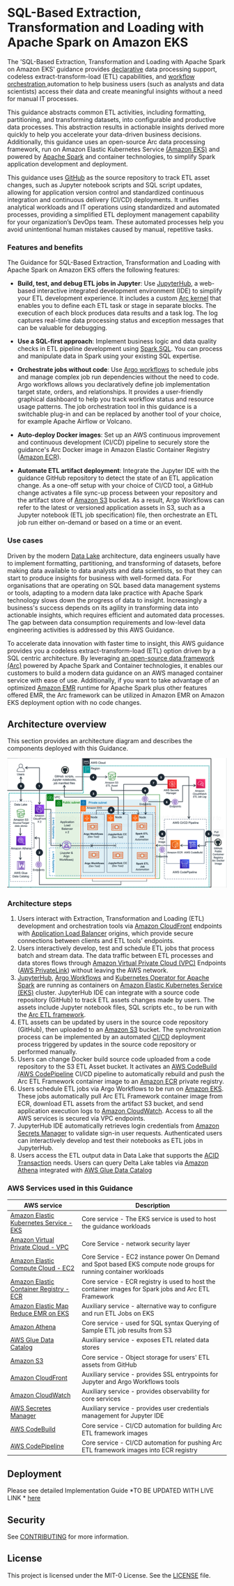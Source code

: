 # SQL-Based Extraction, Transformation and Loading with Apache Spark on Amazon EKS

The 'SQL-Based Extraction, Transformation and Loading with Apache Spark on Amazon EKS' guidance provides [declarative](https://en.wikipedia.org/wiki/Declarative_programming) data processing support, codeless extract-transform-load (ETL) capabilities, and [workflow orchestration ](https://www.prefect.io/blog/intro-to-workflow-orchestration) automation to help business users (such as analysts and data scientists) access their data and create meaningful insights without a need for manual IT processes.

This guidance abstracts common ETL activities, including formatting, partitioning, and transforming datasets, into configurable and productive data processes. This abstraction results in actionable insights derived more quickly to help you accelerate your data-driven business decisions. Additionally, this guidance uses an open-source Arc data processing framework, run on Amazon Elastic Kubernetes Service [(Amazon EKS)](https://aws.amazon.com/eks/) and powered by [Apache Spark](https://spark.apache.org/) and container technologies, to simplify Spark application development and deployment.

This guidance uses [GitHub](https://github.com/) as the source repository to track ETL asset changes, such as Jupyter notebook scripts and SQL script updates, allowing for application version control and standardized continuous integration and continuous delivery (CI/CD) deployments. It unifies analytical workloads and IT operations using standardized and automated processes, providing a simplified ETL deployment management capability for your organization’s DevOps team. These automated processes help you avoid unintentional human mistakes caused by manual, repetitive tasks.

### Features and benefits

The Guidance for SQL-Based Extraction, Transformation and Loading with Apache Spark on Amazon EKS offers the following features:

-	**Build, test, and debug ETL jobs in Jupyter**: Use [JupyterHub](https://z2jh.jupyter.org/en/latest/), a web-based interactive integrated development environment (IDE) to simplify your ETL development experience. It includes a custom [Arc kernel](https://arc.tripl.ai/getting-started/#notebook) that enables you to define each ETL task or stage in separate blocks. The execution of each block produces data results and a task log. The log captures real-time data processing status and exception messages that can be valuable for debugging.

-	**Use a SQL-first approach**: Implement business logic and data quality checks in ETL pipeline development using [Spark SQL](https://spark.apache.org/docs/latest/sql-ref.html). You can process and manipulate data in Spark using your existing SQL expertise.

-	**Orchestrate jobs without code**: Use [Argo workflows](https://argo-workflows.readthedocs.io/en/latest/) to schedule jobs and manage complex job run dependencies without the need to code. Argo workflows allows you declaratively define job implementation target state, orders, and relationships. It provides a user-friendly graphical dashboard to help you track workflow status and resource usage patterns. The job orchestration tool in this guidance is a switchable plug-in and can be replaced by another tool of your choice, for example Apache Airflow or Volcano.

-	**Auto-deploy Docker images**: Set up an AWS continuous improvement and continuous development (CI/CD) pipeline to securely store the guidance's Arc Docker image in Amazon Elastic Container Registry ([Amazon ECR](https://aws.amazon.com/ecr/)).

-	**Automate ETL artifact deployment**: Integrate the Jupyter IDE with the guidance GitHub repository to detect the state of an ETL application change. As a one-off setup with your choice of CI/CD tool, a GitHub change activates a file sync-up process between your repository and the artifact store of [Amazon S3](https://aws.amazon.com/s3/) bucket. As a result, Argo Workflows can refer to the latest or versioned application assets in S3, such as a Jupyter notebook (ETL job specification) file, then orchestrate an ETL job run either on-demand or based on a time or an event.

### Use cases

Driven by the modern [Data Lake](https://aws.amazon.com/what-is/data-lake/) architecture, data engineers usually have to implement formatting, partitioning, and transforming of datasets, before making data available to data analysts and data scientists, so that they can start to produce insights for business with well-formed data. For organisations that are operating on SQL based data management systems or tools, adapting to a modern data lake practice with Apache Spark technology slows down the progress of data to insight. Increasingly a business's success depends on its agility in transforming data into actionable insights, which requires efficient and automated data processes. The gap between data consumption requirements and low-level data engineering activities is addressed by this AWS Guidance. 

To accelerate data innovation with faster time to insight, this AWS guidance provides you a codeless extract-transform-load (ETL) option driven by a SQL centric architecture. By leveraging [an open-source data framework (Arc)](https://arc.tripl.ai/) powered by Apache Spark and Container technologies, it enables our customers to build a modern data guidance on an AWS managed container service with ease of use. Additionally, if you want to take advantage of an optimized [Amazon EMR](https://aws.amazon.com/emr/) runtime for Apache Spark plus other features offered EMR, the Arc framework can be utilized in Amazon EMR on Amazon EKS deployment option with no code changes. 

## Architecture overview

This section provides an architecture diagram and describes the components deployed with this Guidance.

![](source/images/sql-based-etl-spark-architecture-final.png)

### Architecture steps

1. Users interact with Extraction, Transformation and Loading (ETL) development and orchestration tools via [Amazon CloudFront](https://aws.amazon.com/cloudfront/) endpoints with [Application Load Balancer](https://aws.amazon.com/elasticloadbalancing/application-load-balancer/) origins, which provide secure connections between clients and ETL tools’ endpoints.
2. Users interactively develop, test and schedule ETL jobs that process batch and stream data. The data traffic between ETL processes and data stores flows through [Amazon Virtual Private Cloud (VPC)](https://aws.amazon.com/vpc/) Endpoints ([AWS PrivateLink](https://docs.aws.amazon.com/whitepapers/latest/aws-privatelink/what-are-vpc-endpoints.html)) without leaving the AWS network.
3. [JupyterHub](https://jupyter.org/hub), [Argo Workflows](https://argoproj.github.io/workflows/) and [Kubernetes Operator for Apache Spark](https://github.com/kubeflow/spark-operator/tree/master) are running as containers on [Amazon Elastic Kubernetes Service (EKS)](https://aws.amazon.com/eks/) cluster. JupyterHub IDE can integrate with a source code repository (GitHub) to track ETL assets changes made by users. The assets include Jupyter notebook files, SQL scripts etc., to be run with the [Arc ETL framework](https://arc.tripl.ai/).
4. ETL assets can be updated by users in the source code repository (GitHub), then uploaded to an [Amazon S3](https://aws.amazon.com/s3/) bucket. The synchronization process can be implemented by an automated [CI/CD](https://about.gitlab.com/topics/ci-cd/) deployment process triggered by updates in the source code repository or performed manually.
5. Users can change Docker build source code uploaded from a code repository to the S3 ETL Asset bucket. It activates an [AWS CodeBuild](https://aws.amazon.com/codebuild/) /[AWS CodePipeline](https://aws.amazon.com/codepipeline) CI/CD pipeline to automatically rebuild and push the Arc ETL Framework container image to an [Amazon ECR](https://aws.amazon.com/ecr) private registry. 
6. Users schedule ETL jobs via Argo Workflows to be run on [Amazon EKS](https://aws.amazon.com/eks/). These jobs automatically pull Arc ETL Framework container image from ECR, download ETL assets from the artifact S3 bucket, and send application execution logs to [Amazon CloudWatch](https://aws.amazon.com/cloudwatch/). Access to all the AWS services is secured via VPC endpoints.
7. JupyterHub IDE automatically retrieves login credentials from [Amazon Secrets Manager](https://aws.amazon.com/secrets-manager/) to validate sign-in user requests. Authenticated users can interactively develop and test their notebooks as ETL jobs in JupyterHub.
8. Users access the ETL output data in Data Lake that supports the [ACID Transaction](https://docs.aws.amazon.com/athena/latest/ug/acid-transactions.html) needs.  Users can query Delta Lake tables via [Amazon Athena](https://docs.aws.amazon.com/athena/latest/ug/what-is.html) integrated with [AWS Glue Data Catalog](https://docs.aws.amazon.com/prescriptive-guidance/latest/serverless-etl-aws-glue/aws-glue-data-catalog.html)


### AWS Services used  in this Guidance

| **AWS service**  | Description |
|-----------|------------|
|[Amazon Elastic Kubernetes Service - EKS](https://aws.amazon.com/eks/)|Core service - The EKS service is used to host the guidance workloads|
|[Amazon Virtual Private Cloud - VPC](https://aws.amazon.com/vpc/)| Core Service - network security layer |
|[Amazon Elastic Compute Cloud - EC2](https://aws.amazon.com/ec2/)| Core Service - EC2 instance power On Demand and Spot based EKS compute node groups for running container workloads|
|[Amazon Elastic Container Registry - ECR](https://aws.amazon.com/ecr/)|Core service - ECR registry is used to host the container images for Spark jobs and Arc ETL Framework|
|[Amazon Elastic Map Reduce EMR on EKS](https://aws.amazon.com/emr/features/eks/)| Auxiliary service - alternative way to configure and run ETL Jobs on EKS| 
|[Amazon Athena](https://aws.amazon.com/athena/)| Core service - used for SQL syntax Querying of Sample ETL job results from S3|
|[AWS Glue Data Catalog](https://docs.aws.amazon.com/glue/latest/dg/components-overview.html#data-catalog-intro)| Auxiliary service - exposes ETL related data stores |
|[Amazon S3](https://aws.amazon.com/s3/)|Core service - Object storage for users' ETL assets from GitHub|
|[Amazon CloudFront](https://aws.amazon.com/cloudfront/)|Auxiliary service - provides SSL entrypoints for Jupyter and Argo Workflows tools |
|[Amazon CloudWatch](https://aws.amazon.com/cloudwatch/)|Auxiliary service - provides observability for core services  |
|[AWS Secretes Manager](https://aws.amazon.com/secrets-manager/)|Auxiliary service - provides user credentials management for Jupyter IDE |
|[AWS CodeBuild](https://aws.amazon.com/codebuild/)| Core service - CI/CD automation for building Arc ETL framework images  |
|[AWS CodePipeline](https://aws.amazon.com/codepipeline)| Core service - CI/CD automation for pushing Arc ETL framework images into ECR registry|

## Deployment

Please see detailed Implementation Guide *TO BE UPDATED WITH LIVE LINK *  [here](https://implementationguides.kits.eventoutfitters.aws.dev/sql-etl-eks-1101/compute/sql-based-etl-with-apache-spark-on-eks.html#uninstall-the-guidance)

<!--
=======================================

### Test job in Jupyter
![](source/images/run_jupyter.gif)

### Submit Spark job by Argo workflow tool
![](source/images/submit_job_in_argo.gif)

#### Table of Contents
* [Prerequisites](#Prerequisites)
* [Deploy Infrastructure](#Deploy-infrastructure)
  * [CFN Deploy](#Deploy-CFN)
  * [Customization](#Customization)
  * [CDK Deploy](#Deploy-via-CDK)
  * [Troubleshooting](#Troubleshooting)
* [Post Deployment](#Post-Deployment)
  * [Test ETL job in Jupyter Notebook](#Test-job-in-Jupyter-notebook)
  * [Submit & Orchestrate Job](#Submit--orchestrate-job)
    * [Submit on Argo UI](#Submit-a-job-on-argo-ui)
    * [Submit by Argo CLI](#Submit-a-job-by-argo-cli)
    * [Submit a Native Spark Job](#Submit-a-native-job-with-spark-operator)
      * [Execute a PySpark Job](#Execute-a-pyspark-job)
      * [Self-recovery Test](#Self-recovery-test)
      * [Cost Savings with Spot](#Check-Spot-instance-usage-and-cost-savings)
      * [Autoscaling & Dynamic Resource Allocation](#Autoscaling---dynamic-resource-allocation)
* [Useful commands](#Useful-commands)  
* [Clean Up](#clean-up)
* [Security](#Security)
* [License](#License)

## Prerequisites 
1. Python 3.6 or later. Download Python [here](https://www.python.org/downloads/).
2. AWS CLI version 1.
  Windows: [MSI installer](https://docs.aws.amazon.com/cli/latest/userguide/install-windows.html#install-msi-on-windows)
  Linux, macOS or Unix: [Bundled installer](https://docs.aws.amazon.com/cli/latest/userguide/install-macos.html#install-macosos-bundled)
3. The AWS CLI can communicate with services in your deployment account. Otherwise, run the following script to setup your AWS account access from a command line tool.
```bash
aws configure
```
## Deploy Infrastructure

Download the project:
```bash
git clone https://github.com/aws-solutions-library-samples/guidance-for-sql-based-extraction-transformation-and-loading-with-apache-spark-on-amazon-eks.git
cd guidance-for-sql-based-extraction-transformation-and-loading-with-apache-spark-on-amazon-eks
```

This project is set up like a standard Python project. The `source/cdk.json` file tells where the application entry point is. The provisioning takes about 30 minutes to complete. See the `troubleshooting` section if you have any deployment problem. 

Two ways to deploy:
1. AWS CloudFormation template (CFN) 
2. [AWS Cloud Development Kit (AWS CDK)](https://docs.aws.amazon.com/cdk/latest/guide/home.html).

[*^ back to top*](#Table-of-Contents)
### Deploy CFN


  |   Region  |   Launch Template |
  |  ---------------------------   |   -----------------------  |
  |  ---------------------------   |   -----------------------  |
  **us-east-1**| [![Deploy to AWS](source/images/00-deploy-to-aws.png)](https://console.aws.amazon.com/cloudformation/home?region=us-east-1#/stacks/quickcreate?stackName=SparkOnEKS&templateURL=https://blogpost-sparkoneks-us-east-1.s3.amazonaws.com/sql-based-etl/aws-solution-v2/sql-based-etl-with-apache-spark-on-amazon-eks.template) 

* Option1: Deploy with default (recommended). The default region is **us-east-1**. 
To launch the solution in a different AWS Region, deploy the solution by following the `Customization` section. 

* Option2: To ETL your own data, input the parameter `datalakebucket` by your S3 bucket. 
`NOTE: the S3 bucket must be in the same region as the deployment region.`

### Customization
You can customize the solution, such as remove a Jupyter timeout setting, then generate the CFN in your region: 
```bash
export BUCKET_NAME_PREFIX=<my-bucket-name> # bucket where the customized CFN templates will reside
export AWS_REGION=<your-region>
export SOLUTION_NAME=sql-based-etl
export VERSION=aws-solution-v2 # version number for the customized code

./deployment/build-s3-dist.sh $BUCKET_NAME_PREFIX $SOLUTION_NAME $VERSION

# create the bucket where customized code will reside
aws s3 mb s3://$BUCKET_NAME_PREFIX-$AWS_REGION --region $AWS_REGION

# Upload deployment assets to the S3 bucket
aws s3 cp ./deployment/global-s3-assets/ s3://$BUCKET_NAME_PREFIX-$AWS_REGION/$SOLUTION_NAME/$VERSION/ --recursive --acl bucket-owner-full-control
aws s3 cp ./deployment/regional-s3-assets/ s3://$BUCKET_NAME_PREFIX-$AWS_REGION/$SOLUTION_NAME/$VERSION/ --recursive --acl bucket-owner-full-control

echo -e "\nIn web browser, paste the URL to launch the template: https://console.aws.amazon.com/cloudformation/home?region=$AWS_REGION#/stacks/quickcreate?stackName=SparkOnEKS&templateURL=https://$BUCKET_NAME_PREFIX-$AWS_REGION.s3.amazonaws.com/$SOLUTION_NAME/$VERSION/sql-based-etl-with-apache-spark-on-amazon-eks.template\n"
```

[*^ back to top*](#Table-of-Contents)
### Deploy via CDK

CDK deployment requires Node.js (>= 10.3.0) and AWS CDK Toolkit. To install Node.js visit the [node.js](https://nodejs.org/en/) website. To install CDK toolkit, follow the [instruction](https://cdkworkshop.com/15-prerequisites/500-toolkit.html). If it's the first time to deploy an AWS CDK app into an AWS account, also you need to install a [“bootstrap stack”](https://cdkworkshop.com/20-typescript/20-create-project/500-deploy.html) to your CloudFormation.

See the `troubleshooting` section, if you have a problem to deploy the application via CDK.
 
Two reasons to deploy the solution by AWS CDK:
1. CDK provides local debug feature and fail fast.
2. Convenient to customize the solution with a quicker test response. For example remove a nested stack CloudFront and enable TLS in ALB.
 
Limitation:
The CDK deployment doesn't support pre or post-deployment steps, such as zip up a lambda function.

```bash
python3 -m venv .env
```
If you are in a Windows platform, you would activate the virtualenv like this:
 
```
% .env\Scripts\activate.bat
```
After the virtualenv is created, you can use the followings to activate your virtualenv and install the required dependencies.
```bash
source .env/bin/activate
pip install -e source
```
 
* Option1: Deploy with default (recommended)
```bash
cd source
cdk deploy --require-approval never
```
* Option2: If ETL your own data, use the parameter datalakebucket
By default, the deployment creates a new S3 bucket containing sample data and ETL job config. 
If use your own data to build an ETL, replace the `<existing_datalake_bucket>` to your S3 bucket. `NOTE: your bucket must be in the same region as the deployment region.`
```bash
cd source
cdk deploy --parameters datalakebucket=<existing_datalake_bucket>
```

[*^ back to top*](#Table-of-Contents)
## Troubleshooting

1. If you see the issue `[SSL: CERTIFICATE_VERIFY_FAILED] certificate verify failed: unable to get local issuer certificate (_ssl.c:1123)`, most likely it means no default certificate authority for your Python installation on OSX. Refer to the [answer](https://stackoverflow.com/questions/52805115/0nd) installing `Install Certificates.command` should fix your local environment. Otherwise, use [Cloud9](https://aws.amazon.com/cloud9/details/) to deploy the CDK instead.

2. If an error appears during the CDK deployment: `Failed to create resource. IAM role’s policy must include the "ec2:DescribeVpcs" action`. The possible causes are: 1) you have reach the quota limits of Amazon VPC resources per Region in your AWS account. Please deploy to a different region or a different account. 2) based on this [CDK issue](https://github.com/aws/aws-cdk/issues/9027), you can retry without any changes, it will work. 3) If you are in a branch new AWS account, manually delete the AWSServiceRoleForAmazonEKS from IAM role console before the deployment. 

[*^ back to top*](#Table-of-Contents)
## Post-deployment
The script defaults two inputs:

```bash
export stack_name="${1:-SparkOnEKS}"
export region="${2:-us-east-1}"
```
Run the script with defaults if the CloudFormation stack name and AWS region are unchanged. Otherwise, input the parameters.

```bash
#use default
./deployment/post-deployment.sh
```

```bash
#use different CFN name or region
./deployment/post-deployment.sh <cloudformation_stack_name> <aws_region>
```

[*^ back to top*](#Table-of-Contents)
### Test job in Jupyter notebook

1. Login with the details from the above script output. Or look up from the [Secrets Manager console](https://console.aws.amazon.com/secretsmanager/). 

Use the default server size unless your workload requires more powerful compute.

NOTE: The notebook session refreshes every 30 minutes. You may lose your work if it hasn't saved on time. The notebook allows you to download and is configurable, ie. you can disable it in order to improve your data security.

2. Open a sample job `guidance-for-sql-based-extraction-transformation-and-loading-with-apache-spark-on-amazon-eks/source/example/notebook/scd2-job.ipynb` on the Jupyter notebook instance. Click “Refresh” button if the file doesn’t appear. 

3. [FYI] The source [contacts data](/deployment/app_code/data/) was generated by a [python script](https://raw.githubusercontent.com/cartershanklin/hive-scd-examples/master/merge_data/generate.py). The job outputs a table to support the [Slowly Changing Dimension Type 2](https://www.datawarehouse4u.info/SCD-Slowly-Changing-Dimensions.html) business need.

![](source/images/fake_data.gif)

4. Execute each block and observe the result. You will get a hands-on experience on how the SQL-based ETL job works powered by Apache SparkSQL.

5. [FYI] To demonstrate the best practice in DataDevOps, the JupyterHub is configured to synchronize the latest code from a github repo. In real practice, you must save all changes to a source repository, in order to save and trigger your ETL pipelines.

6. Run a query in [Athena console](https://console.aws.amazon.com/athena/) to see if it is a SCD2 type table. 
```bash
SELECT * FROM default.deltalake_contact_jhub WHERE id=12
```

[*^ back to top*](#Table-of-Contents)
### Submit & Orchestrate job

1. Check your connection. If no access to EKS or no argoCLI installed, run the [post-deployment script](#run-a-script) again.
```bash
kubectl get svc && argo version --short
```
2. Login to the Argo website. Run the script again to get a new login token if timeout.
```bash
# use your CFN stack name if it is different
export stack_name=<cloudformation_stack_name>
ARGO_URL=$(aws cloudformation describe-stacks --stack-name $stack_name --query "Stacks[0].Outputs[?OutputKey=='ARGOURL'].OutputValue" --output text)
LOGIN=$(argo auth token)
echo -e "\nArgo website:\n$ARGO_URL\n" && echo -e "Login token:\n$LOGIN\n"
```
3. Click `Workflows` side menu and the `SUBMIT NEW WORKFLOW` button.

4. [OPTIONAL] Type `argo server` in command line tool to run Argo locally. By doing so, you can avoid the session timeout. The URL is `http://localhost:2746`.

[*^ back to top*](#Table-of-Contents)
### Submit a job on Argo UI
<details>
<summary>Argo Workflow Definition</summary>
An open source container-native workflow tool to orchestrate parallel jobs on Kubernetes. Argo Workflows is implemented as a Kubernetes CRD (Custom Resource Definition). It triggers time-based or event-based workflows via configuration files.
</details>
<details>
<summary>Sample Job Introduction</summary>
Let's take a look at a [sample job](https://github.com/tripl-ai/arc-starter/tree/master/examples/kubernetes/nyctaxi.ipynb) developed in Jupyter Notebook.  It uses a thin Spark wrapper called [Arc](https://arc.tripl.ai/) to create an ETL job in a codeless, declarative way. The opinionated standard approach enables the shift in data ownership to analysts who understand business problem better, simplifies data pipeline build and enforces the best practice in Data DevOps or GitOps. Additionally, we can apply a product-thinking to the declarative ETL as a [self-service service](https://github.com/melodyyangaws/aws-service-catalog-reference-architectures/blob/customize_ecs/ecs/README.md), which is highly scalable, predictable and reusable.

In this example, we extract the `New York City Taxi Data` from [AWS Open Data Registry](https://registry.opendata.aws/nyc-tlc-trip-records-pds/), ie. a public S3 bucket `s3://nyc-tlc/trip data`, then transform the data from CSV to parquet file format, followed by a SQL based validation step to ensure the typing transformation is done correctly. Finally, query the optimized data filtered by a flag column.
</details>

1. Choose `Edit using full workflow options`. Replace the content by the followings, then `CREATE`. 
```yaml
apiVersion: argoproj.io/v1alpha1
kind: Workflow
metadata:
  generateName: nyctaxi-job-
  namespace: spark
spec:
  serviceAccountName: arcjob
  entrypoint: nyctaxi
  nodeselector:
    kubernetes.io/arch: amd64
  templates:
  - name: nyctaxi
    dag:
      tasks:
        - name: step1-query
          templateRef:
            name: spark-template
            template: sparklocal
          arguments:
            parameters:
            - name: jobId
              value: nyctaxi  
            - name: tags
              value: "project=sqlbasedetl, owner=myowner, costcenter=66666"  
            - name: configUri
              value: https://raw.githubusercontent.com/tripl-ai/arc-starter/master/examples/kubernetes/nyctaxi.ipynb
            - name: image
              value: ghcr.io/tripl-ai/arc:arc_4.2.0_spark_3.3.4_scala_2.12_hadoop_3.3.2_4.2.1_slim
            - name: parameters
              value: "--ETL_CONF_DATA_URL=s3a://nyc-tlc/csv_backup \
              --ETL_CONF_JOB_URL=https://raw.githubusercontent.com/tripl-ai/arc-starter/master/examples/kubernetes"

```
2. Click a pod (dot) to check the job status and application logs.
![](source/images/3-argo-log.png)

[*^ back to top*](#Table-of-Contents)
### Submit a job by Argo CLI
Let's submit the same scd2 job tested in the Jupyter notebook earlier. 
To demonstrate Argo's orchestration advantage with a job dependency feature, the single notebook was broken down into 3 files, ie. 3 ETL jobs, stored in [deployment/app_code/job/](deployment/app_code/job). It only takes about 5 minutes to complete all jobs.
<details>
<summary>manifest file</summary>
The [manifest file](/source/example/scd2-job-scheduler.yaml) defines where the Jupyter notebook file (job configuration) and input data are. 
</details>
<details>
<summary>Jupyter notebook</summary>
The [Jupyter notebook](/source/example/notebook/scd2-job.ipynb) specifies what need to do in a CloudFormation-like/declarative approach. It tells Spark what to do, not how to do it.
</details>
<details>
<summary>Delta lake</summary>
An open source storage layer on top of parquet file, to bring the ACID transactions to your modern data architecture. In the example, we will create a table to support the [Slowly Changing Dimension Type 2](https://www.datawarehouse4u.info/SCD-Slowly-Changing-Dimensions.html) format. You will have a hands-on experience to do the SQL-based ETL to achieve the incremental data load in Data Lake.
</details>

1. Submit and check the progress in Argo console. 
```bash
# get s3 bucket from CFN output
export stack_name=<cloudformation_stack_name>
app_code_bucket=$(aws cloudformation describe-stacks --stack-name $stack_name --query "Stacks[0].Outputs[?OutputKey=='CODEBUCKET'].OutputValue" --output text)
argo submit source/example/scd2-job-scheduler.yaml -n spark --watch -p codeBucket=$app_code_bucket
```
![](source/images/3-argo-job-dependency.png)

2. The job outputs a [Delta Lake](https://delta.io/) table in [Athena](https://console.aws.amazon.com/athena/). Run the query to check if it has the same outcome as your test result in the Jupyter notebook. 
```bash
SELECT * FROM default.contact_snapshot WHERE id=12
```
[*^ back to top*](#Table-of-Contents)
### Submit a native job with Spark operator
Previously, we have run the CloudFormation-like ETL job defined in Jupyter notebook. They are powered by the [Arc data framework](https://arc.tripl.ai/). It significantly simplifies and accelerates the data application development with zero line of code. 

In this example, we will reuse the Arc docker image, because it contains an open-source Spark distribution. Let's run a native Spark job that is defined by k8s's CRD [Spark Operator](https://operatorhub.io/operator/spark-gcp). It saves efforts on DevOps operation, as the way of deploying Spark application follows the same declarative approach in k8s. It is consistent with other business applications CICD deployment processes.
  The example demonstrates:
  * Save cost with [Amazon EC2 Spot instance](https://aws.amazon.com/ec2/spot/) type
  * Dynamically scale a Spark application - via [Dynamic Resource Allocation](https://spark.apache.org/docs/3.0.0-preview/job-scheduling.html#dynamic-resource-allocation)
  * Self-recover after losing a Spark driver
  * Monitor a job on Spark WebUI

#### Execute a PySpark job

Submit a PySpark job [deployment/app_code/job/wordcount.py](deployment/app_code/job/wordcount.py) to EKS as usual. 
```bash
# get the s3 bucket from CFN output
export stack_name=<cloudformation_stack_name>
app_code_bucket=$(aws cloudformation describe-stacks --stack-name $stack_name --query "Stacks[0].Outputs[?OutputKey=='CODEBUCKET'].OutputValue" --output text)

# dynamically map an s3 bucket to the Spark job (one-off)
kubectl create -n spark configmap special-config --from-literal=codeBucket=$app_code_bucket

# submit the job to Spark Operator
kubectl apply -f source/example/native-spark-job-scheduler.yaml
```
Check the job progress:
```bash
kubectl get pod -n spark
# watch progress on SparkUI if the job was submitted from local computer
kubectl port-forward word-count-driver 4040:4040 -n spark
# go to `localhost:4040` from your web browser
```
Run the job again if necessary:
```bash
kubectl delete -f source/example/native-spark-job-scheduler.yaml
kubectl apply -f source/example/native-spark-job-scheduler.yaml
```

[*^ back to top*](#Table-of-Contents)
#### Self-recovery test
We should always keep in mind that Spark driver is a single point of failure for a Spark application. If driver dies, all other linked components will be discarded too. Outside of Kubernetes, it requires extra effort to set up a job rerun, in order to provide the fault tolerance capability. However, it is much simpler in Amazon EKS. Just few lines of retry definition without coding.

![](source/images/4-k8s-retry.png)

Let's test the self-recovery against a running Spark job triggered by the previous step. If the job is completed before this test, re-run the same job.

1. Spark Driver test - manually destroy the entire EC2 instance running the driver:
```bash
# monitor the driver restart progress
kubectl get po -n spark -w
```
```bash
# in a second terminal, locate the EC2 host
ec2_host_name=$(kubectl describe pod word-count-driver -n spark | grep "Successfully assigned" | awk '{print $9}')
# manually delete
kubectl delete node $ec2_host_name
# Did the driver come back?
```

See the demonstration simulating a Spot interruption scenario: 
![](source/images/driver_interruption_test.gif)

2. Spark Executor test - delete an executor with the "exec-1" suffix, once it's running
```bash
# replace the placeholder
exec_name=$(kubectl get pod -n spark | grep "exec-1" | awk '{print $1}')
kubectl delete -n spark pod $exec_name --force
# check the log, has it come back with a different number suffix? 
kubectl logs word-count-driver -n spark
```
![](source/images/executor_interruption_test.png)

[*^ back to top*](#Table-of-Contents)
#### Check Spot instance usage and cost savings
Navigate to the [Spot Requests console](https://console.aws.amazon.com/ec2/home?#SpotInstances) -> click on the "Savings summary" button. It will show you how much running cost you have just saved.

![](source/images/4-spot-console.png)

#### Autoscaling & Dynamic resource allocation
The job will finish off with 20 Spark executors/pods on approx. 7 spot EC2 instances. It takes 10 minutes to process and aggregate a large dataset. Based on the resource allocation strategy defined by the [job manifest file](source/example/native-spark-job-scheduler.yaml), it runs 3 executors or 1 driver + 2 executors per EC2 spot instance. 

Once the job is kicked in, you will see the scaling is triggered instantly. It creates a Spark cluster from 0 to 15 executors first. Eventually, the Spark cluster scales to 20 executors, driven by the Dynamic Resource Allocation feature in Spark.

The autoscaling is configured to be balanced across two AZs.
```bash
kubectl get node --label-columns=eks.amazonaws.com/capacityType,topology.kubernetes.io/zone
kubectl get pod -n spark
```
![](source/images/4-auto-scaling.png)

If you are concerned about the job performance, simply fit it into a single AZ by adding the Spark Config to the job submit: 
```yaml
--conf spark.kubernetes.node.selector.topology.kubernetes.io/zone=<availability zone>
```

[*^ back to top*](#Table-of-Contents)
## Useful commands

 * `kubectl get pod -n spark`                         list running Spark jobs
 * `argo submit source/example/nyctaxi-job-scheduler.yaml`  submit a spark job via Argo
 * `argo list --all-namespaces`                       show all jobs scheduled via Argo
 * `kubectl delete pod --all -n spark`                delete all Spark jobs
 * `kubectl apply -f source/app_resources/spark-template.yaml` create a reusable Spark job template

[*^ back to top*](#Table-of-Contents)
## Clean up
Navigate to the source code root directory, and run the clean-up script with your CloudFormation stack name. The default value is 'SparkOnEKS'.If an error "(ResourceInUse) when calling the DeleteTargetGroup operation" occurs, simply run the script again.

The script defaults two inputs:

```bash
export stack_name="${1:-SparkOnEKS}"
export region="${2:-us-east-1}"
```
Run the script with defaults if the CloudFormation stack name and AWS region are unchanged. Otherwise, run it with your parameters.

```bash
cd guidance-for-sql-based-extraction-transformation-and-loading-with-apache-spark-on-amazon-eks
#use default
./deployment/delete_all.sh
```

```bash
#use different CFN name or region
./deployment/delete_all.sh <cloudformation_stack_name> <aws_region>
```

Go to the [CloudFormation console](https://console.aws.amazon.com/cloudformation/home?region=us-east-1), manually delete the remaining resources if needed.

[*^ back to top*](#Table-of-Contents)
-->

## Security

See [CONTRIBUTING](CONTRIBUTING.md#security-issue-notifications) for more information.

## License

This project is licensed under the MIT-0 License. See the [LICENSE](LICENSE.txt) file.
